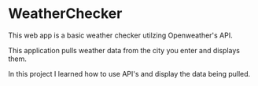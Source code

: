 # WeatherChecker

This web app is a basic weather checker utilzing Openweather's API.

This application pulls weather data from the city you enter and displays them.

In this project I learned how to use API's and display the data being pulled.
